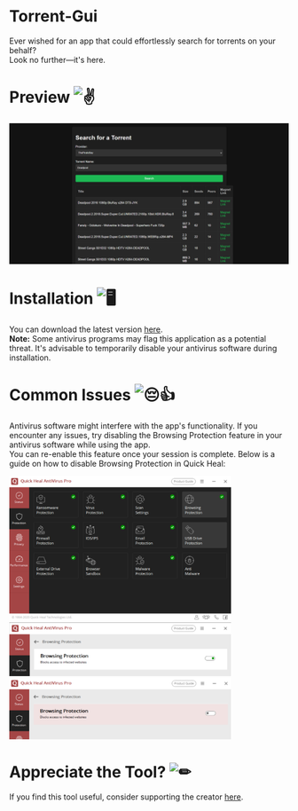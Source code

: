 
# Torrent-Gui

Ever wished for an app that could effortlessly search for torrents on your behalf?  
Look no further—it's here.

# Preview <img src="https://cdn.discordapp.com/emojis/701533218951790643.gif?v=1" alt="✌" width="25px">

<img src="https://github.com/TheRamann/easy-torrent-gui/blob/main/assets/images/sc.png?raw=true" width="700">  

# Installation <img src="https://cdn.discordapp.com/emojis/316264057659326464.png?v=1" alt="🖥" width="35px">

You can download the latest version [here](https://github.com/TheRamann/easy-torrent-gui/releases/tag/v1.0.0).  
**Note:** Some antivirus programs may flag this application as a potential threat. It's advisable to temporarily disable your antivirus software during installation.

# Common Issues <img src="https://cdn.discordapp.com/emojis/788360740822056960.gif?v=1" alt="😔👍" width="30px">

Antivirus software might interfere with the app's functionality. If you encounter any issues, try disabling the Browsing Protection feature in your antivirus software while using the app.  
You can re-enable this feature once your session is complete. Below is a guide on how to disable Browsing Protection in Quick Heal:

<img src="https://github.com/TheRamann/torrent-gui/blob/main/Md%20Files/2021-04-05%2018_46_36-Quick%20Heal.png?raw=true" width="400">  
<img src="https://github.com/TheRamann/torrent-gui/blob/main/Md%20Files/2021-04-05%2018_44_09-Quick%20Heal.png?raw=true" width="400">  
<img src="https://github.com/TheRamann/torrent-gui/blob/main/Md%20Files/2021-04-05%2018_47_50-Quick%20Heal.png?raw=true" width="400">  

# Appreciate the Tool? <img src="https://cdn.discordapp.com/emojis/599598716521021441.gif?v=1" alt="✏" width="35px">

If you find this tool useful, consider supporting the creator [here](https://www.buymeacoffee.com/TheRamann).
